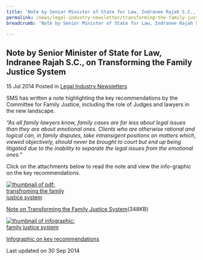 ```yaml
---
title: 'Note by Senior Minister of State for Law, Indranee Rajah S.C., on Transforming the Family Justice System'
permalink: /news/legal-industry-newsletter/transforming-the-family-justice-system/
breadcrumb: 'Note by Senior Minister of State for Law, Indranee Rajah S.C., on Transforming the Family Justice System'

---
```



<style>
  .image {width: 200px;}
  .image img {max-width: 100%;}
</style>

Note by Senior Minister of State for Law, Indranee Rajah S.C., on Transforming the Family Justice System
---

15 Jul 2014 Posted in [Legal Industry Newsletters](/news/legal-industry-newsletters/)

SMS has written a note highlighting the key recommendations by the Committee for Family Justice, including the role of Judges and lawyers in the new landscape.

<i>“As all family lawyers know, family cases are far less about legal issues than they are about emotional ones. Clients who are otherwise rational and logical can, in family disputes, take intransigent positions on matters which, viewed objectively, should never be brought to court but end up being litigated due to the inability to separate the legal issues from the emotional ones.”</i>

Click on the attachments below to read the note and view the info-graphic on the key recommendations.

<div class="image">
  <a href="/files/TransformingFamilyJustice2014.pdf"><img src="/images/1412071115142.jpg" alt="thumbnail of pdf: transfroming the family justice system" title="thumbnail of pdf: transfroming the family justice system"></a>
</div>

<a href="/files/TransformingFamilyJustice2014.pdf">Note on Transforming the Family Justice System</a>(348KB)

<div class="image">
  <a href="/images/FamilyJusticeInfographic.jpg"><img src="/images/2412061289480.jpg" alt="thumbnail of infographic: family justice system " title="thumbnail of infographic: family justice system "></a>
</div>

<a href="/images/FamilyJusticeInfographic.jpg" alt="infographic: family justice system" title="infographic: family justice system">Infographic on key recommendations</a>

<p class="right-side-updated">Last updated on 30 Sep 2014</p>
